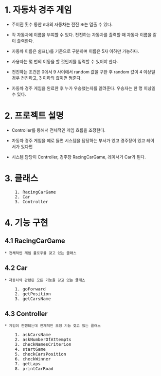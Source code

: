 # 1. 자동차 경주 게임

* 주어진 횟수 동안 n대의 자동차는 전진 또는 멈출 수 있다.

* 각 자동차에 이름을 부여할 수 있다. 전진하는 자동차를 출력할 때 자동차 이름을 같이 출력한다.

* 자동차 이름은 쉼표(,)를 기준으로 구분하며 이름은 5자 이하만 가능하다.

* 사용자는 몇 번의 이동을 할 것인지를 입력할 수 있어야 한다.

* 전진하는 조건은 0에서 9 사이에서 random 값을 구한 후 random 값이 4 이상일 경우 전진하고,
 3 이하의 값이면 멈춘다.

* 자동차 경주 게임을 완료한 후 누가 우승했는지를 알려준다. 우승자는 한 명 이상일 수 있다.

# 2. 프로젝트 설명

* Controller를 통해서 전체적인 게임 흐름을 조정한다.

* 자동자 경주 게임을 예로 들면 시스템을 담당하는 부서가 있고 경주장이 있고 레이서가 있다면

* 시스템 담당이 Controller, 경주장 RacingCarGame, 레이서가 Car가 된다.

# 3. 클래스
<pre>
    1. RacingCarGame
    2. Car
    3. Controller
</pre>

# 4. 기능 구현

## 4.1 RacingCarGame
    * 전체적인 게임 플로우를 갖고 있는 클래스

## 4.2 Car
    * 자동차와 관련된 모든 기능을 갖고 있는 클래스
<pre>
    1. goForward
    2. getPosition
    3. getCarsName
</pre>

## 4.3 Controller
    * 게임이 진행되는데 전체적인 조정 기능 갖고 있는 클래스
<pre>
    1. askCarsName
    2. askNumberOfAttempts
    3. checkNamesCriterion
    4. startGame
    5. checkCarsPosition
    6. checkWinner
    7. getLaps
    8. printCarRoad
</pre>

